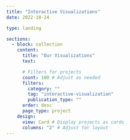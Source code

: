 ```yaml
---
title: "Interactive Visualizations"
date: 2022-10-24

type: landing

sections:
  - block: collection
    content:
      title: "Our Visualizations"
      text:

      # Filters for projects
      count: 100 # Adjust as needed
      filters:
        category: ""
        tag: "interactive-visualization"
        publication_type: ""
      order: desc
      page_type: project
    design:
      view: Card # Display projects as cards
      columns: "2" # Adjust for layout
---
```

